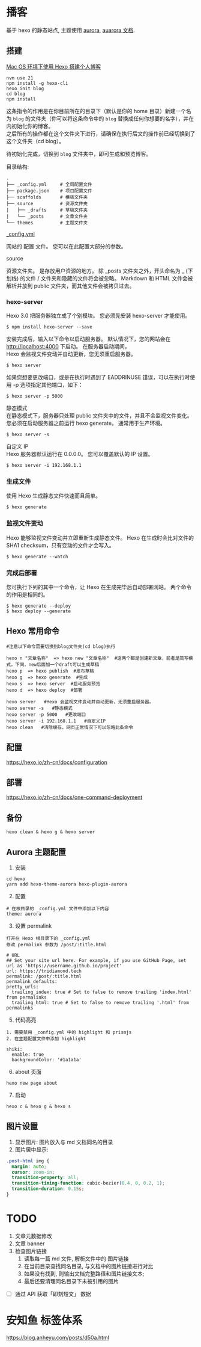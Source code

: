 # 播客

基于 hexo 的静态站点, 主题使用 [aurora](https://github.com/auroral-ui/hexo-theme-aurora), [auarora 文档](https://aurora.tridiamond.tech/cn).

## 搭建

[Mac OS 环境下使用 Hexo 搭建个人博客](https://blog.l3zc.com/2022/05/mac%E7%8E%AF%E5%A2%83%E4%B8%8B%E4%BD%BF%E7%94%A8hexo%E6%90%AD%E5%BB%BA%E4%B8%AA%E4%BA%BA%E5%8D%9A%E5%AE%A2/)

```shell
nvm use 21
npm install -g hexo-cli
hexo init blog
cd blog
npm install
```

这条指令的作用是在你目前所在的目录下（默认是你的 home 目录）新建一个名为 `blog` 的文件夹（你可以将这条命令中的 `blog` 替换成任何你想要的名字），并在内初始化你的博客。  
之后所有的操作都在这个文件夹下进行，请确保在执行后文的操作前已经切换到了这个文件夹（cd blog）。

待初始化完成，切换到 `blog` 文件夹中，即可生成和预览博客。

目录结构:

```shell
.
├── _config.yml     # 全局配置文件
├── package.json    # 项目配置文件
├── scaffolds       # 模板文件夹
├── source          # 资源文件夹
|   ├── _drafts     # 草稿文件夹
|   └── _posts      # 文章文件夹
└── themes          # 主题文件夹
```

[\_config.yml](https://hexo.io/zh-cn/docs/configuration)

网站的 配置 文件。 您可以在此配置大部分的参数。

source

资源文件夹。 是存放用户资源的地方。 除 _posts 文件夹之外，开头命名为 _ (下划线) 的文件 / 文件夹和隐藏的文件将会被忽略。 Markdown 和 HTML 文件会被解析并放到 public 文件夹，而其他文件会被拷贝过去。

### hexo-server

Hexo 3.0 把服务器独立成了个别模块。 您必须先安装 hexo-server 才能使用。

```
$ npm install hexo-server --save
```

安装完成后，输入以下命令以启动服务器。 默认情况下，您的网站会在 <http://localhost:4000> 下启动。 在服务器启动期间，  
Hexo 会监视文件变动并自动更新，您无须重启服务器。

```
$ hexo server
```

如果您想要更改端口，或是在执行时遇到了 EADDRINUSE 错误，可以在执行时使用 -p 选项指定其他端口，如下：

```
$ hexo server -p 5000
```

静态模式  
在静态模式下，服务器只处理 public 文件夹中的文件，并且不会监视文件变化。 您必须在启动服务器之前运行 hexo generate。 通常用于生产环境。

```
$ hexo server -s
```

自定义 IP  
Hexo 服务器默认运行在 0.0.0.0。 您可以覆盖默认的 IP 设置。

```
$ hexo server -i 192.168.1.1
```

### 生成文件

使用 Hexo 生成静态文件快速而且简单。

```
$ hexo generate
```

### 监视文件变动

Hexo 能够监视文件变动并立即重新生成静态文件。 Hexo 在生成时会比对文件的 SHA1 checksum，只有变动的文件才会写入。

```
$ hexo generate --watch
```

### 完成后部署

您可执行下列的其中一个命令，让 Hexo 在生成完毕后自动部署网站。 两个命令的作用是相同的。

```
$ hexo generate --deploy
$ hexo deploy --generate
```

## Hexo 常用命令

```
#注意以下命令需要切换到blog文件夹(cd blog)执行

hexo n "文章名称"  => hexo new "文章名称"  #这两个都是创建新文章，前者是简写模式，下同，new后面加一个draft可以生成草稿
hexo p  => hexo publish  #发布草稿
hexo g  => hexo generate  #生成
hexo s  => hexo server  #启动服务预览
hexo d  => hexo deploy  #部署

hexo server   #Hexo 会监视文件变动并自动更新，无须重启服务器。
hexo server -s   #静态模式
hexo server -p 5000   #更改端口
hexo server -i 192.168.1.1   #自定义IP
hexo clean   #清除缓存，网页正常情况下可以忽略此条命令
```

## 配置

<https://hexo.io/zh-cn/docs/configuration>

## 部署

<https://hexo.io/zh-cn/docs/one-command-deployment>

## 备份

```
hexo clean & hexo g & hexo server
```

## Aurora 主题配置

1. 安装

```
cd hexo
yarn add hexo-theme-aurora hexo-plugin-aurora
```

2. 配置

```
# 在根目录的 _config.yml 文件中添加以下内容
theme: aurora
```

3. 设置 permalink

```
打开在 Hexo 根目录下的 _config.yml
修改 permalink 参数为 /post/:title.html

# URL
## Set your site url here. For example, if you use GitHub Page, set url as 'https://username.github.io/project'
url: https://tridiamond.tech
permalink: /post/:title.html
permalink_defaults:
pretty_urls:
  trailing_index: true # Set to false to remove trailing 'index.html' from permalinks
  trailing_html: true # Set to false to remove trailing '.html' from permalinks
```

5. 代码高亮

```
1. 需要禁用 _config.yml 中的 highlight 和 prismjs
2. 在主题配置文件中添加 highlight

shiki:
  enable: true
  backgroundColor: '#1a1a1a'
```

6. about 页面

```
hexo new page about
```

7. 启动

```
hexo c & hexo g & hexo s
```

## 图片设置

1. 显示图片: 图片放入与 md 文档同名的目录
2. 图片居中显示:

```css
.post-html img {
  margin: auto;
  cursor: zoom-in;
  transition-property: all;
  transition-timing-function: cubic-bezier(0.4, 0, 0.2, 1);
  transition-duration: 0.15s;
}
```

# TODO

1. 文章元数据修改
2. 文章 banner
3. 检查图片链接
   1. 读取每一篇 md 文件, 解析文件中的 图片链接
   2. 在当前目录查找同名目录, 与文档中的图片链接进行对比
   3. 如果没有找到, 则输出文档完整路径和图片链接文本;
   4. 最后还要清理同名目录下未被引用的图片

- [ ] 通过 API 获取「即刻短文」 数据

# 安知鱼 标签体系

https://blog.anheyu.com/posts/d50a.html
